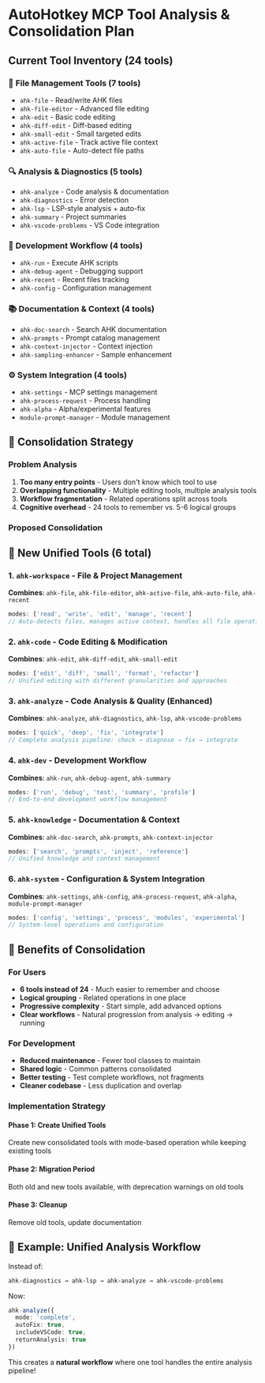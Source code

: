 # AutoHotkey MCP Tool Analysis & Consolidation Plan

## Current Tool Inventory (24 tools)

### 📝 **File Management Tools** (7 tools)
- `ahk-file` - Read/write AHK files
- `ahk-file-editor` - Advanced file editing
- `ahk-edit` - Basic code editing
- `ahk-diff-edit` - Diff-based editing
- `ahk-small-edit` - Small targeted edits
- `ahk-active-file` - Track active file context
- `ahk-auto-file` - Auto-detect file paths

### 🔍 **Analysis & Diagnostics** (5 tools)
- `ahk-analyze` - Code analysis & documentation
- `ahk-diagnostics` - Error detection
- `ahk-lsp` - LSP-style analysis + auto-fix
- `ahk-summary` - Project summaries
- `ahk-vscode-problems` - VS Code integration

### 🔧 **Development Workflow** (4 tools)
- `ahk-run` - Execute AHK scripts
- `ahk-debug-agent` - Debugging support
- `ahk-recent` - Recent files tracking
- `ahk-config` - Configuration management

### 📚 **Documentation & Context** (4 tools)
- `ahk-doc-search` - Search AHK documentation
- `ahk-prompts` - Prompt catalog management
- `ahk-context-injector` - Context injection
- `ahk-sampling-enhancer` - Sample enhancement

### ⚙️ **System Integration** (4 tools)
- `ahk-settings` - MCP settings management
- `ahk-process-request` - Process handling
- `ahk-alpha` - Alpha/experimental features
- `module-prompt-manager` - Module management

## 🎯 **Consolidation Strategy**

### **Problem Analysis**
1. **Too many entry points** - Users don't know which tool to use
2. **Overlapping functionality** - Multiple editing tools, multiple analysis tools
3. **Workflow fragmentation** - Related operations split across tools
4. **Cognitive overhead** - 24 tools to remember vs. 5-6 logical groups

### **Proposed Consolidation**

## 🔄 **New Unified Tools (6 total)**

### 1. **`ahk-workspace`** - File & Project Management
**Combines**: `ahk-file`, `ahk-file-editor`, `ahk-active-file`, `ahk-auto-file`, `ahk-recent`
```typescript
modes: ['read', 'write', 'edit', 'manage', 'recent']
// Auto-detects files, manages active context, handles all file operations
```

### 2. **`ahk-code`** - Code Editing & Modification
**Combines**: `ahk-edit`, `ahk-diff-edit`, `ahk-small-edit`
```typescript
modes: ['edit', 'diff', 'small', 'format', 'refactor']
// Unified editing with different granularities and approaches
```

### 3. **`ahk-analyze`** - Code Analysis & Quality (Enhanced)
**Combines**: `ahk-analyze`, `ahk-diagnostics`, `ahk-lsp`, `ahk-vscode-problems`
```typescript
modes: ['quick', 'deep', 'fix', 'integrate']
// Complete analysis pipeline: check → diagnose → fix → integrate
```

### 4. **`ahk-dev`** - Development Workflow
**Combines**: `ahk-run`, `ahk-debug-agent`, `ahk-summary`
```typescript
modes: ['run', 'debug', 'test', 'summary', 'profile']
// End-to-end development workflow management
```

### 5. **`ahk-knowledge`** - Documentation & Context
**Combines**: `ahk-doc-search`, `ahk-prompts`, `ahk-context-injector`
```typescript
modes: ['search', 'prompts', 'inject', 'reference']
// Unified knowledge and context management
```

### 6. **`ahk-system`** - Configuration & System Integration
**Combines**: `ahk-settings`, `ahk-config`, `ahk-process-request`, `ahk-alpha`, `module-prompt-manager`
```typescript
modes: ['config', 'settings', 'process', 'modules', 'experimental']
// System-level operations and configuration
```

## 🚀 **Benefits of Consolidation**

### **For Users**
- **6 tools instead of 24** - Much easier to remember and choose
- **Logical grouping** - Related operations in one place
- **Progressive complexity** - Start simple, add advanced options
- **Clear workflows** - Natural progression from analysis → editing → running

### **For Development**
- **Reduced maintenance** - Fewer tool classes to maintain
- **Shared logic** - Common patterns consolidated
- **Better testing** - Test complete workflows, not fragments
- **Cleaner codebase** - Less duplication and overlap

### **Implementation Strategy**

#### **Phase 1: Create Unified Tools**
Create new consolidated tools with mode-based operation while keeping existing tools

#### **Phase 2: Migration Period**
Both old and new tools available, with deprecation warnings on old tools

#### **Phase 3: Cleanup**
Remove old tools, update documentation

## 🎯 **Example: Unified Analysis Workflow**

Instead of:
```bash
ahk-diagnostics → ahk-lsp → ahk-analyze → ahk-vscode-problems
```

Now:
```typescript
ahk-analyze({
  mode: 'complete',
  autoFix: true,
  includeVSCode: true,
  returnAnalysis: true
})
```

This creates a **natural workflow** where one tool handles the entire analysis pipeline!